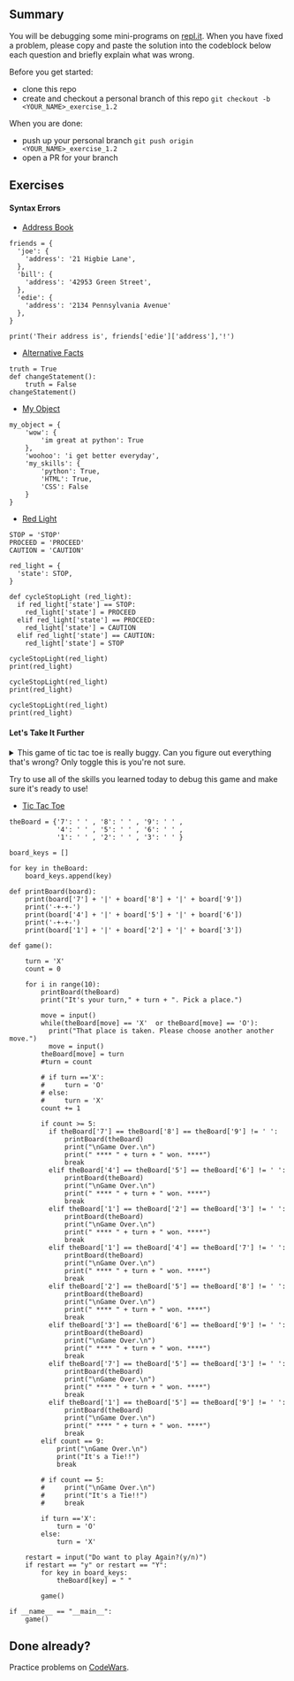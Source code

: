 ## Summary
You will be debugging some mini-programs on [repl.it](https://www.repl.it/). When you have fixed a problem, please copy and paste the solution into the codeblock below each question and briefly explain what was wrong.

Before you get started:
- clone this repo
- create and checkout a personal branch of this repo `git checkout -b <YOUR_NAME>_exercise_1.2`

When you are done:
- push up your personal branch `git push origin <YOUR_NAME>_exercise_1.2`
- open a PR for your branch


## Exercises

#### Syntax Errors
- [Address Book](https://repl.it/@Admin7/addressbookpy)
```
friends = {
  'joe': {
    'address': '21 Higbie Lane',
  },
  'bill': {
    'address': '42953 Green Street',
  },
  'edie': {
    'address': '2134 Pennsylvania Avenue'
  },
}

print('Their address is', friends['edie']['address'],'!')
```

- [Alternative Facts](https://repl.it/@Admin7/alternativefactspy)
```
truth = True
def changeStatement():
    truth = False
changeStatement()
```

- [My Object](https://repl.it/@Admin7/myobject)
```
my_object = {
    'wow': {
        'im great at python': True
    },
    'woohoo': 'i get better everyday',
    'my_skills': {
        'python': True,
        'HTML': True,
        'CSS': False
    }
}
```

- [Red Light](https://repl.it/@Admin7/redlight)
```
STOP = 'STOP'
PROCEED = 'PROCEED'
CAUTION = 'CAUTION'

red_light = {
  'state': STOP,
}

def cycleStopLight (red_light):
  if red_light['state'] == STOP:
    red_light['state'] = PROCEED
  elif red_light['state'] == PROCEED:
    red_light['state'] = CAUTION
  elif red_light['state'] == CAUTION:
    red_light['state'] = STOP

cycleStopLight(red_light)
print(red_light)

cycleStopLight(red_light)
print(red_light)

cycleStopLight(red_light)
print(red_light)
```


#### Let's Take It Further
<details>
<summary>This game of tic tac toe is really buggy. Can you figure out everything that's wrong? Only toggle this is you're not sure.</summary>


- Well, to start, users can overwrite each others' moves.
- It looks like the game might end early...
- The user isn't alternating, is it?

</details>

Try to use all of the skills you learned today to debug this game and make sure it's ready to use!


- [Tic Tac Toe](https://repl.it/@Admin7/tictactoe)
```
theBoard = {'7': ' ' , '8': ' ' , '9': ' ' ,
            '4': ' ' , '5': ' ' , '6': ' ' ,
            '1': ' ' , '2': ' ' , '3': ' ' }

board_keys = []

for key in theBoard:
    board_keys.append(key)

def printBoard(board):
    print(board['7'] + '|' + board['8'] + '|' + board['9'])
    print('-+-+-')
    print(board['4'] + '|' + board['5'] + '|' + board['6'])
    print('-+-+-')
    print(board['1'] + '|' + board['2'] + '|' + board['3'])

def game():
    
    turn = 'X'
    count = 0

    for i in range(10):
        printBoard(theBoard)
        print("It's your turn," + turn + ". Pick a place.")

        move = input()
        while(theBoard[move] == 'X'  or theBoard[move] == 'O'):
          print("That place is taken. Please choose another another move.")
          move = input()
        theBoard[move] = turn
        #turn = count
        
        # if turn =='X':
        #     turn = 'O'
        # else:
        #     turn = 'X' 
        count += 1

        if count >= 5:
          if theBoard['7'] == theBoard['8'] == theBoard['9'] != ' ': 
              printBoard(theBoard)
              print("\nGame Over.\n")                
              print(" **** " + turn + " won. ****")                
              break
          elif theBoard['4'] == theBoard['5'] == theBoard['6'] != ' ': 
              printBoard(theBoard)
              print("\nGame Over.\n")                
              print(" **** " + turn + " won. ****")
              break
          elif theBoard['1'] == theBoard['2'] == theBoard['3'] != ' ': 
              printBoard(theBoard)
              print("\nGame Over.\n")                
              print(" **** " + turn + " won. ****")
              break
          elif theBoard['1'] == theBoard['4'] == theBoard['7'] != ' ': 
              printBoard(theBoard)
              print("\nGame Over.\n")                
              print(" **** " + turn + " won. ****")
              break
          elif theBoard['2'] == theBoard['5'] == theBoard['8'] != ' ': 
              printBoard(theBoard)
              print("\nGame Over.\n")                
              print(" **** " + turn + " won. ****")
              break
          elif theBoard['3'] == theBoard['6'] == theBoard['9'] != ' ': 
              printBoard(theBoard)
              print("\nGame Over.\n")                
              print(" **** " + turn + " won. ****")
              break 
          elif theBoard['7'] == theBoard['5'] == theBoard['3'] != ' ': 
              printBoard(theBoard)
              print("\nGame Over.\n")                
              print(" **** " + turn + " won. ****")
              break
          elif theBoard['1'] == theBoard['5'] == theBoard['9'] != ' ': 
              printBoard(theBoard)
              print("\nGame Over.\n")                
              print(" **** " + turn + " won. ****")
              break
        elif count == 9:
            print("\nGame Over.\n")                
            print("It's a Tie!!")
            break
            
        # if count == 5:
        #     print("\nGame Over.\n")                
        #     print("It's a Tie!!")
        #     break

        if turn =='X':
            turn = 'O'
        else:
            turn = 'X'        
    
    restart = input("Do want to play Again?(y/n)")
    if restart == "y" or restart == "Y":  
        for key in board_keys:
            theBoard[key] = " "

        game()

if __name__ == "__main__":
    game()
```


## Done already?
Practice problems on [CodeWars](https://codewars.com).

